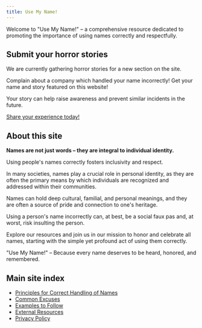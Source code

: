 ```yaml
---
title: Use My Name!
---
```


Welcome to "Use My Name!" –
a comprehensive resource dedicated to promoting the importance of using names correctly and respectfully.

## Submit your horror stories

We are currently gathering horror stories for a new section on the site.

Complain about a company which handled your name incorrectly!
Get your name and story featured on this website!

Your story can help raise awareness and prevent similar incidents in the future.

[Share your experience today!](https://forms.gle/SRDrSaXxBxn9UwdA6)

## About this site

**Names are not just words – they are integral to individual identity.**

Using people's names correctly fosters inclusivity and respect.

In many societies, names play a crucial role in personal identity, as they are often the primary
means by which individuals are recognized and addressed within their communities.

Names can hold deep cultural, familial, and personal meanings, and they are often a source of pride
and connection to one's heritage.

Using a person's name incorrectly can, at best, be a social faux pas and, at worst, risk insulting the person.

Explore our resources and join us in our mission to honor and celebrate all names,
starting with the simple yet profound act of using them correctly.

"Use My Name!" – Because every name deserves to be heard, honored, and remembered.

## Main site index

[//]: # (Ideas for future pages:)
[//]: # (stories, interviews, and anecdotes that highlight the significance of names across different communities.)
[//]: # (mastering the pronunciation of unique names)
[//]: # (understanding the cultural significance behind them)
[//]: # (- Common etiquette surrounding names)

- [Principles for Correct Handling of Names](principles/)
- [Common Excuses](common-excuses)
- [Examples to Follow](examples-to-follow)
- [External Resources](external-resources)
- [Privacy Policy](privacy)
